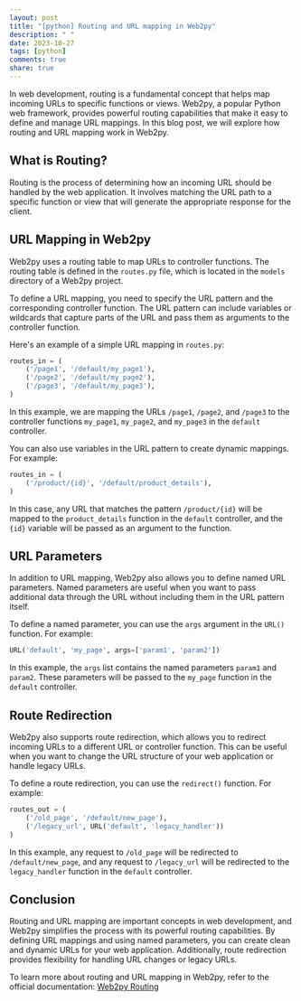 ```yaml
---
layout: post
title: "[python] Routing and URL mapping in Web2py"
description: " "
date: 2023-10-27
tags: [python]
comments: true
share: true
---
```


In web development, routing is a fundamental concept that helps map incoming URLs to specific functions or views. Web2py, a popular Python web framework, provides powerful routing capabilities that make it easy to define and manage URL mappings. In this blog post, we will explore how routing and URL mapping work in Web2py.

## What is Routing?

Routing is the process of determining how an incoming URL should be handled by the web application. It involves matching the URL path to a specific function or view that will generate the appropriate response for the client.

## URL Mapping in Web2py

Web2py uses a routing table to map URLs to controller functions. The routing table is defined in the `routes.py` file, which is located in the `models` directory of a Web2py project.

To define a URL mapping, you need to specify the URL pattern and the corresponding controller function. The URL pattern can include variables or wildcards that capture parts of the URL and pass them as arguments to the controller function.

Here's an example of a simple URL mapping in `routes.py`:

```python
routes_in = (
    ('/page1', '/default/my_page1'),
    ('/page2', '/default/my_page2'),
    ('/page3', '/default/my_page3'),
)
```

In this example, we are mapping the URLs `/page1`, `/page2`, and `/page3` to the controller functions `my_page1`, `my_page2`, and `my_page3` in the `default` controller.

You can also use variables in the URL pattern to create dynamic mappings. For example:

```python
routes_in = (
    ('/product/{id}', '/default/product_details'),
)
```

In this case, any URL that matches the pattern `/product/{id}` will be mapped to the `product_details` function in the `default` controller, and the `{id}` variable will be passed as an argument to the function.

## URL Parameters

In addition to URL mapping, Web2py also allows you to define named URL parameters. Named parameters are useful when you want to pass additional data through the URL without including them in the URL pattern itself.

To define a named parameter, you can use the `args` argument in the `URL()` function. For example:

```python
URL('default', 'my_page', args=['param1', 'param2'])
```

In this example, the `args` list contains the named parameters `param1` and `param2`. These parameters will be passed to the `my_page` function in the `default` controller.

## Route Redirection

Web2py also supports route redirection, which allows you to redirect incoming URLs to a different URL or controller function. This can be useful when you want to change the URL structure of your web application or handle legacy URLs.

To define a route redirection, you can use the `redirect()` function. For example:

```python
routes_out = (
    ('/old_page', '/default/new_page'),
    ('/legacy_url', URL('default', 'legacy_handler'))
)
```

In this example, any request to `/old_page` will be redirected to `/default/new_page`, and any request to `/legacy_url` will be redirected to the `legacy_handler` function in the `default` controller.

## Conclusion

Routing and URL mapping are important concepts in web development, and Web2py simplifies the process with its powerful routing capabilities. By defining URL mappings and using named parameters, you can create clean and dynamic URLs for your web application. Additionally, route redirection provides flexibility for handling URL changes or legacy URLs.

To learn more about routing and URL mapping in Web2py, refer to the official documentation: [Web2py Routing](http://www.web2py.com/books/default/chapter/29/03/controller)
